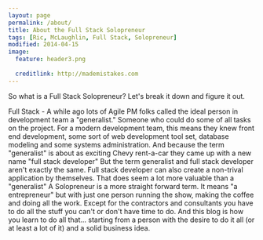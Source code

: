 ```yaml
---
layout: page
permalink: /about/
title: About the Full Stack Solopreneur
tags: [Ric, McLaughlin, Full Stack, Solopreneur]
modified: 2014-04-15
image:
  feature: header3.png
  
  creditlink: http://mademistakes.com
---
```

So what is a Full Stack Solopreneur? Let's break it down and figure it out.

Full Stack - A while ago lots of Agile PM folks called the ideal person in development team a "generalist." Someone who could do some of all tasks on the project. For a modern development team, this means they knew front end development, some sort of web development tool set, database modeling and some systems administration. And because the term "generalist" is about as exciting Chevy rent-a-car they came up with a new name "full stack developer"
But the term generalist and full stack developer aren't exactly the same. Full stack developer can also create a non-trival application by themselves. That does seem a lot more valuable than a "generalist"
A Solopreneur is a more straight forward term. It means "a entrepreneur" but with just one person running the show, making the coffee and doing all the work. Except for the contractors and consultants you have to do all the stuff you can't or don't have time to do.
And this blog is how you learn to do all that... starting from a person with the desire to do it all (or at least a lot of it) and a solid business idea.
